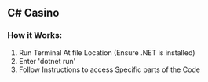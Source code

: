 ## C# Casino

### How it Works:
1. Run Terminal At file Location (Ensure .NET is installed)
2. Enter 'dotnet run'
3. Follow Instructions to access Specific parts of the Code

